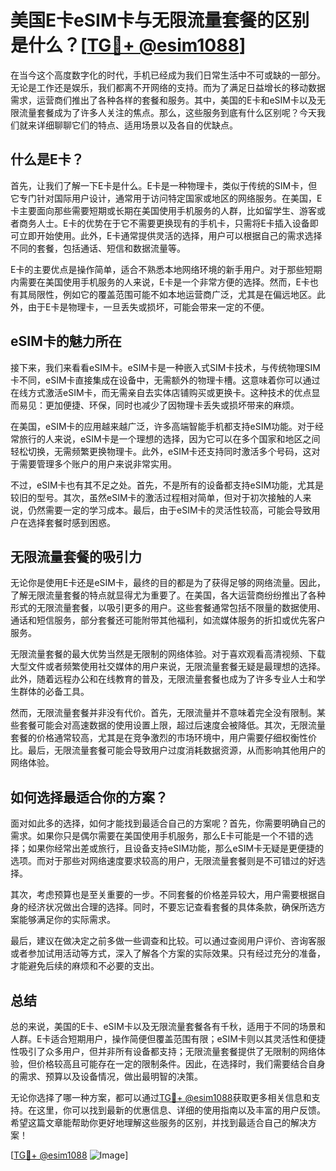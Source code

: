 # 美国E卡eSIM卡与无限流量套餐的区别是什么？[[TG💪+ @esim1088](https://t.me/s/esim1088)]

在当今这个高度数字化的时代，手机已经成为我们日常生活中不可或缺的一部分。无论是工作还是娱乐，我们都离不开网络的支持。而为了满足日益增长的移动数据需求，运营商们推出了各种各样的套餐和服务。其中，美国的E卡和eSIM卡以及无限流量套餐成为了许多人关注的焦点。那么，这些服务到底有什么区别呢？今天我们就来详细聊聊它们的特点、适用场景以及各自的优缺点。

## 什么是E卡？

首先，让我们了解一下E卡是什么。E卡是一种物理卡，类似于传统的SIM卡，但它专门针对国际用户设计，通常用于访问特定国家或地区的网络服务。在美国，E卡主要面向那些需要短期或长期在美国使用手机服务的人群，比如留学生、游客或者商务人士。E卡的优势在于它不需要更换现有的手机卡，只需将E卡插入设备即可立即开始使用。此外，E卡通常提供灵活的选择，用户可以根据自己的需求选择不同的套餐，包括通话、短信和数据流量等。

E卡的主要优点是操作简单，适合不熟悉本地网络环境的新手用户。对于那些短期内需要在美国使用手机服务的人来说，E卡是一个非常方便的选择。然而，E卡也有其局限性，例如它的覆盖范围可能不如本地运营商广泛，尤其是在偏远地区。此外，由于E卡是物理卡，一旦丢失或损坏，可能会带来一定的不便。

## eSIM卡的魅力所在

接下来，我们来看看eSIM卡。eSIM卡是一种嵌入式SIM卡技术，与传统物理SIM卡不同，eSIM卡直接集成在设备中，无需额外的物理卡槽。这意味着你可以通过在线方式激活eSIM卡，而无需亲自去实体店铺购买或更换卡。这种技术的优点显而易见：更加便捷、环保，同时也减少了因物理卡丢失或损坏带来的麻烦。

在美国，eSIM卡的应用越来越广泛，许多高端智能手机都支持eSIM功能。对于经常旅行的人来说，eSIM卡是一个理想的选择，因为它可以在多个国家和地区之间轻松切换，无需频繁更换物理卡。此外，eSIM卡还支持同时激活多个号码，这对于需要管理多个账户的用户来说非常实用。

不过，eSIM卡也有其不足之处。首先，不是所有的设备都支持eSIM功能，尤其是较旧的型号。其次，虽然eSIM卡的激活过程相对简单，但对于初次接触的人来说，仍然需要一定的学习成本。最后，由于eSIM卡的灵活性较高，可能会导致用户在选择套餐时感到困惑。

## 无限流量套餐的吸引力

无论你是使用E卡还是eSIM卡，最终的目的都是为了获得足够的网络流量。因此，了解无限流量套餐的特点就显得尤为重要了。在美国，各大运营商纷纷推出了各种形式的无限流量套餐，以吸引更多的用户。这些套餐通常包括不限量的数据使用、通话和短信服务，部分套餐还可能附带其他福利，如流媒体服务的折扣或优先客户服务。

无限流量套餐的最大优势当然是无限制的网络体验。对于喜欢观看高清视频、下载大型文件或者频繁使用社交媒体的用户来说，无限流量套餐无疑是最理想的选择。此外，随着远程办公和在线教育的普及，无限流量套餐也成为了许多专业人士和学生群体的必备工具。

然而，无限流量套餐并非没有代价。首先，无限流量并不意味着完全没有限制。某些套餐可能会对高速数据的使用设置上限，超过后速度会被降低。其次，无限流量套餐的价格通常较高，尤其是在竞争激烈的市场环境中，用户需要仔细权衡性价比。最后，无限流量套餐可能会导致用户过度消耗数据资源，从而影响其他用户的网络体验。

## 如何选择最适合你的方案？

面对如此多的选择，如何才能找到最适合自己的方案呢？首先，你需要明确自己的需求。如果你只是偶尔需要在美国使用手机服务，那么E卡可能是一个不错的选择；如果你经常出差或旅行，且设备支持eSIM功能，那么eSIM卡无疑是更便捷的选项。而对于那些对网络速度要求较高的用户，无限流量套餐则是不可错过的好选择。

其次，考虑预算也是至关重要的一步。不同套餐的价格差异较大，用户需要根据自身的经济状况做出合理的选择。同时，不要忘记查看套餐的具体条款，确保所选方案能够满足你的实际需求。

最后，建议在做决定之前多做一些调查和比较。可以通过查阅用户评价、咨询客服或者参加试用活动等方式，深入了解各个方案的实际效果。只有经过充分的准备，才能避免后续的麻烦和不必要的支出。

## 总结

总的来说，美国的E卡、eSIM卡以及无限流量套餐各有千秋，适用于不同的场景和人群。E卡适合短期用户，操作简便但覆盖范围有限；eSIM卡则以其灵活性和便捷性吸引了众多用户，但并非所有设备都支持；无限流量套餐提供了无限制的网络体验，但价格较高且可能存在一定的限制条件。因此，在选择时，我们需要结合自身的需求、预算以及设备情况，做出最明智的决策。

无论你选择了哪一种方案，都可以通过[TG💪+ @esim1088](https://t.me/s/esim1088)获取更多相关信息和支持。在这里，你可以找到最新的优惠信息、详细的使用指南以及丰富的用户反馈。希望这篇文章能帮助你更好地理解这些服务的区别，并找到最适合自己的解决方案！

[[TG💪+ @esim1088](https://t.me/s/esim1088) ![Image](https://i.postimg.cc/4NQfJmqS/Snipaste-2025-05-13-00-14-12.png)]
